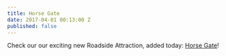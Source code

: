 ```yaml
---
title: Horse Gate
date: 2017-04-01 00:13:00 Z
published: false
---
```


Check our our exciting new Roadside Attraction, added today: [Horse Gate](http://roadsideattractions.ca/roadside/horsegate)!
